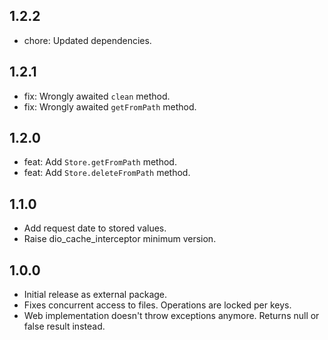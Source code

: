 ## 1.2.2
- chore: Updated dependencies.

## 1.2.1
- fix: Wrongly awaited `clean` method.
- fix: Wrongly awaited `getFromPath` method.

## 1.2.0
- feat: Add `Store.getFromPath` method.
- feat: Add `Store.deleteFromPath` method.

## 1.1.0
- Add request date to stored values.
- Raise dio_cache_interceptor minimum version.

## 1.0.0
- Initial release as external package.
- Fixes concurrent access to files. Operations are locked per keys.
- Web implementation doesn't throw exceptions anymore. Returns null or false result instead.
